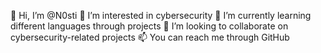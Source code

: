 👋 Hi, I’m @N0sti
👀 I’m interested in cybersecurity
🌱 I’m currently learning different languages through projects
💞️ I’m looking to collaborate on cybersecurity-related projects
📫 You can reach me through GitHub

<!---
N0sti/N0sti is a ✨ special ✨ repository because its `README.md` (this file) appears on your GitHub profile.
You can click the Preview link to take a look at your changes.
--->
